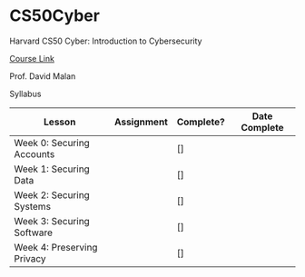 # CS50Cyber
Harvard CS50 Cyber: Introduction to Cybersecurity

[Course Link](https://cs50.harvard.edu/cybersecurity/)

Prof. David Malan

Syllabus

| Lesson | Assignment | Complete? | Date Complete |
| --- | --- | --- | --- |
|Week 0: Securing Accounts|  | [] |  |
|Week 1: Securing Data |  | [] |  |
|Week 2: Securing Systems|  | [] |  |
|Week 3: Securing Software|  | [] |  |
|Week 4: Preserving Privacy|  | [] |  |
 



    
